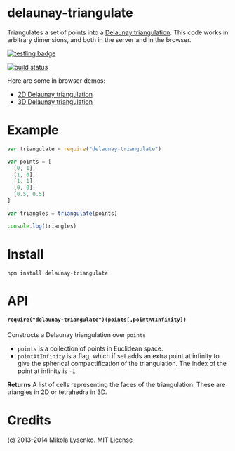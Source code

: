 delaunay-triangulate
====================
Triangulates a set of points into a [Delaunay triangulation](http://en.wikipedia.org/wiki/Delaunay_triangulation).  This code works in arbitrary dimensions, and both in the server and in the browser.

[![testling badge](https://ci.testling.com/mikolalysenko/delaunay-triangulate.png)](https://ci.testling.com/mikolalysenko/delaunay-triangulate)

[![build status](https://secure.travis-ci.org/mikolalysenko/delaunay-triangulate.png)](http://travis-ci.org/mikolalysenko/delaunay-triangulate)

Here are some in browser demos:

* [2D Delaunay triangulation](http://mikolalysenko.github.io/delaunay-triangulate/2d.html)
* [3D Delaunay triangulation](http://mikolalysenko.github.io/delaunay-triangulate/3d.html)

# Example

```javascript
var triangulate = require("delaunay-triangulate")

var points = [
  [0, 1],
  [1, 0],
  [1, 1],
  [0, 0],
  [0.5, 0.5]
]

var triangles = triangulate(points)

console.log(triangles)
```

# Install

    npm install delaunay-triangulate

# API

#### `require("delaunay-triangulate")(points[,pointAtInfinity])`
Constructs a Delaunay triangulation over `points`

* `points` is a collection of points in Euclidean space.
* `pointAtInfinity` is a flag, which if set adds an extra point at infinity to give the spherical compactification of the triangulation.  The index of the point at infinity is `-1`

**Returns** A list of cells representing the faces of the triangulation.  These are triangles in 2D or tetrahedra in 3D.

# Credits
(c) 2013-2014 Mikola Lysenko. MIT License